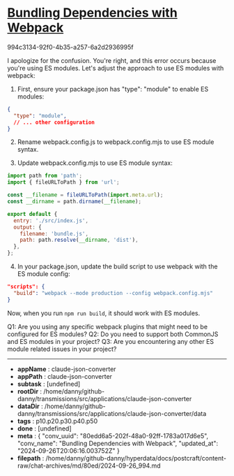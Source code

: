# [Bundling Dependencies with Webpack](https://claude.ai/chat/80edd6a5-202f-48a0-92ff-1783a017d6e5)

994c3134-92f0-4b35-a257-6a2d2936995f

 I apologize for the confusion. You're right, and this error occurs because you're using ES modules. Let's adjust the approach to use ES modules with webpack:

1. First, ensure your package.json has "type": "module" to enable ES modules:

```json
{
  "type": "module",
  // ... other configuration
}
```

2. Rename webpack.config.js to webpack.config.mjs to use ES module syntax.

3. Update webpack.config.mjs to use ES module syntax:

```javascript
import path from 'path';
import { fileURLToPath } from 'url';

const __filename = fileURLToPath(import.meta.url);
const __dirname = path.dirname(__filename);

export default {
  entry: './src/index.js',
  output: {
    filename: 'bundle.js',
    path: path.resolve(__dirname, 'dist'),
  },
};
```

4. In your package.json, update the build script to use webpack with the ES module config:

```json
"scripts": {
  "build": "webpack --mode production --config webpack.config.mjs"
}
```

Now, when you run `npm run build`, it should work with ES modules.

Q1: Are you using any specific webpack plugins that might need to be configured for ES modules?
Q2: Do you need to support both CommonJS and ES modules in your project?
Q3: Are you encountering any other ES module related issues in your project?

---

* **appName** : claude-json-converter
* **appPath** : claude-json-converter
* **subtask** : [undefined]
* **rootDir** : /home/danny/github-danny/transmissions/src/applications/claude-json-converter
* **dataDir** : /home/danny/github-danny/transmissions/src/applications/claude-json-converter/data
* **tags** : p10.p20.p30.p40.p50
* **done** : [undefined]
* **meta** : {
  "conv_uuid": "80edd6a5-202f-48a0-92ff-1783a017d6e5",
  "conv_name": "Bundling Dependencies with Webpack",
  "updated_at": "2024-09-26T20:06:16.003752Z"
}
* **filepath** : /home/danny/github-danny/hyperdata/docs/postcraft/content-raw/chat-archives/md/80ed/2024-09-26_994.md